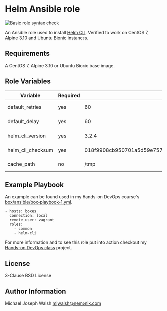 # Helm Ansible role

![Basic role syntax check](https://github.com/nemonik/helm-role/workflows/Basic%20role%20syntax%20check/badge.svg)

An Ansible role used to install [Helm CLI](https://github.com/drone/helm-cli). Verified to work on CentOS 7, Alpine 3.10 and Ubuntu Bionic instances.

## Requirements

A CentOS 7, Alpine 3.10 or Ubuntu Bionic base image.

## Role Variables

| Variable          | Required | Default                                                          | Choices        | Comments                                                          |
|-------------------|----------|------------------------------------------------------------------|----------------|-------------------------------------------------------------------|
| default_retries   | yes      | 60                                                               | Integer value  | Default number of retries                                         |
| default_delay     | yes      | 60                                                               | Integer value  | Default delay in seconds between retries                          |
| helm_cli_version  | yes      | 3.2.4                                                            | String version | The release to install from https://github.com/helm/helm/releases |
| helm_cli_checksum | yes      | 018f9908cb950701a5d59e757653a790c66d8eda288625dbb185354ca6f41f6b | String value   | The checksum matching the release                                 |
| cache_path        | no       | /tmp                                                             | String path    | used to cache drone cli tar ball                                  |

## Example Playbook

An example can be found used in my Hands-on DevOps course's [box/ansible/box-playbook-1.yml](https://github.com/nemonik/hands-on-DevOps/blob/master/box/ansible/box-playbook-1.yml).

```
- hosts: boxes
  connection: local
  remote_user: vagrant
  roles:
    - common
    - helm-cli
```

For more information and to see this role put into action checkout my [Hands-on DevOps class](https://github.com/nemonik/hands-on-DevOps) project.

## License

3-Clause BSD License

## Author Information

Michael Joseph Walsh <mjwalsh@nemonik.com>
